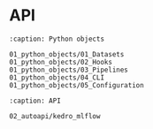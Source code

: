 
# API

```{toctree}
:caption: Python objects

01_python_objects/01_Datasets
01_python_objects/02_Hooks
01_python_objects/03_Pipelines
01_python_objects/04_CLI
01_python_objects/05_Configuration
```

```{toctree}
:caption: API

02_autoapi/kedro_mlflow
```
